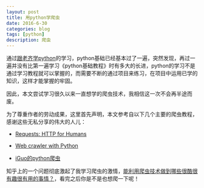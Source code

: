 ```yaml
---
layout: post
title: 用python学爬虫
date: 2016-6-30
categories: blog
tags: [python]
description: 爬虫
---
```


通过[跟老齐学python](https://github.com/qiwsir/StarterLearningPython/blob/master/index.md)的学习，python基础已经基本过了一遍，突然发现，再过一遍并没有比第一遍学习《python基础教程》时有多大的长进，python的学习不是通过学习教程就可以掌握的，而需要不断的通过项目来练习，在项目中运用已学的知识，这样才能掌握的牢固。

因此，本文尝试学习很久以来一直想学的爬虫技术，我相信这一次不会再半途而废。

为了尊重作者的劳动成果，这里首先声明，本文参考自以下几个主要的爬虫教程，感谢这些无私分享的伟大的人儿：

- [Requests: HTTP for Humans](http://requests-docs-cn.readthedocs.io/zh_CN/latest/index.html)

- [Web crawler with Python ](http://xlzd.me/tag/crawler/2/)

- [iGuo的python爬虫](https://zhuanlan.zhihu.com/p/21380982?refer=xmucpp)

知乎上的一个问题彻底激起了我学习爬虫的激情，[能利用爬虫技术做到哪些很酷很有趣很有用的事情？](https://www.zhihu.com/question/27621722)，看完之后你是不是也想爬一下呢！





















